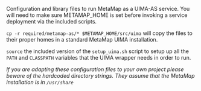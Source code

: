Configuration and library files to run MetaMap as a UIMA-AS service. You will need to make sure METAMAP_HOME is set before invoking a service deployment via the included scripts.

`cp -r required/metamap-as/* $METAMAP_HOME/src/uima` will copy the files to their proper homes in a standard MetaMap UIMA installation.

`source` the included version of the `setup_uima.sh` script to setup up all the `PATH` and `CLASSPATH` variables that the UIMA wrapper needs in order to run.

_If you are adapting these configuration files to your own project please beware of the hardcoded directory strings. They assume that the MetaMap installation is in `/usr/share`_
